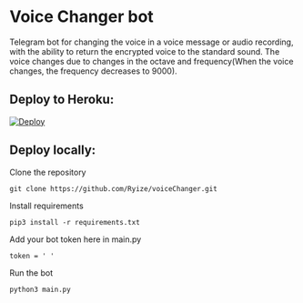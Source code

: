 # Voice Changer bot

Telegram bot for changing the voice in a voice message or audio recording, with the ability to return the encrypted voice to the standard sound. The voice changes due to changes in the octave and frequency(When the voice changes, the frequency decreases to 9000).




## Deploy to Heroku:

[![Deploy](https://www.herokucdn.com/deploy/button.svg)](https://heroku.com/deploy?template=https://github.com/Soebb/spotify_downloader_telegram__bot)


## Deploy locally:

Clone the repository
```
git clone https://github.com/Ryize/voiceChanger.git
```

Install requirements
```
pip3 install -r requirements.txt
```

Add your bot token here in main.py
```
token = ' '
```

Run the bot
```
python3 main.py
``` 
